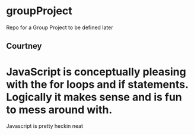 # groupProject
Repo for a Group Project to be defined later



## Courtney

JavaScript is conceptually pleasing with the for loops and if statements.  Logically it makes sense and is fun to mess around with.
=======








Javascript is pretty heckin neat

